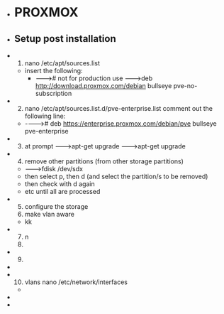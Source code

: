 - # PROXMOX
- ## Setup post installation
- 1. nano /etc/apt/sources.list
	- insert the following:
		- ---># not for production use
		  --->deb http://download.proxmox.com/debian bullseye pve-no-subscription
- 2. nano /etc/apt/sources.list.d/pve-enterprise.list
  comment out the following line:
	- ----># deb https://enterprise.proxmox.com/debian/pve bullseye pve-enterprise
- 3. at prompt 
  --->apt-get upgrade
  --->apt-get upgrade
- 4. remove other partitions (from other storage partitions)
	- --->fdisk /dev/sdx
	- then select p, then d (and select the partition/s to be removed)
	- then check with d again
	- etc until all are processed
- 5. configure the storage
  5. make vlan aware
	- kk
- 7. n
  8.
- 9.
-
- 10. vlans
  nano /etc/network/interfaces
	-
-
-